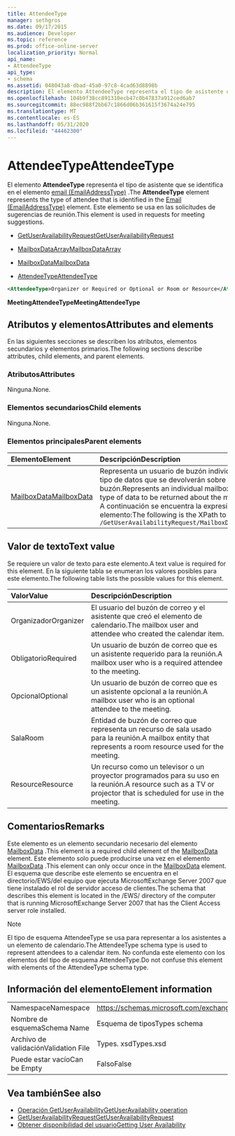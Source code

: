 ```yaml
---
title: AttendeeType
manager: sethgros
ms.date: 09/17/2015
ms.audience: Developer
ms.topic: reference
ms.prod: office-online-server
localization_priority: Normal
api_name:
- AttendeeType
api_type:
- schema
ms.assetid: 048043a8-dbad-45a0-97c8-4cad63d8898b
description: El elemento AttendeeType representa el tipo de asistente que se identifica en el elemento email (EmailAddressType). Este elemento se usa en las solicitudes de sugerencias de reunión.
ms.openlocfilehash: 104b9f38cc891310ecb47c0b47837a912ced6ab7
ms.sourcegitcommit: 88ec988f2bb67c1866d06b361615f3674a24e795
ms.translationtype: MT
ms.contentlocale: es-ES
ms.lasthandoff: 05/31/2020
ms.locfileid: "44462300"
---
```

# <a name="attendeetype"></a><span data-ttu-id="f14cc-104">AttendeeType</span><span class="sxs-lookup"><span data-stu-id="f14cc-104">AttendeeType</span></span>

<span data-ttu-id="f14cc-105">El elemento **AttendeeType** representa el tipo de asistente que se identifica en el elemento [email (EmailAddressType)](email-emailaddresstype.md) .</span><span class="sxs-lookup"><span data-stu-id="f14cc-105">The **AttendeeType** element represents the type of attendee that is identified in the [Email (EmailAddressType)](email-emailaddresstype.md) element.</span></span> <span data-ttu-id="f14cc-106">Este elemento se usa en las solicitudes de sugerencias de reunión.</span><span class="sxs-lookup"><span data-stu-id="f14cc-106">This element is used in requests for meeting suggestions.</span></span> 
  
- [<span data-ttu-id="f14cc-107">GetUserAvailabilityRequest</span><span class="sxs-lookup"><span data-stu-id="f14cc-107">GetUserAvailabilityRequest</span></span>](getuseravailabilityrequest.md)
  
- [<span data-ttu-id="f14cc-108">MailboxDataArray</span><span class="sxs-lookup"><span data-stu-id="f14cc-108">MailboxDataArray</span></span>](mailboxdataarray.md)
  
- [<span data-ttu-id="f14cc-109">MailboxData</span><span class="sxs-lookup"><span data-stu-id="f14cc-109">MailboxData</span></span>](mailboxdata.md)
  
- [<span data-ttu-id="f14cc-110">AttendeeType</span><span class="sxs-lookup"><span data-stu-id="f14cc-110">AttendeeType</span></span>](attendeetype.md)
  
```xml
<AttendeeType>Organizer or Required or Optional or Room or Resource</AttendeeType>
```

 <span data-ttu-id="f14cc-111">**MeetingAttendeeType**</span><span class="sxs-lookup"><span data-stu-id="f14cc-111">**MeetingAttendeeType**</span></span>
## <a name="attributes-and-elements"></a><span data-ttu-id="f14cc-112">Atributos y elementos</span><span class="sxs-lookup"><span data-stu-id="f14cc-112">Attributes and elements</span></span>

<span data-ttu-id="f14cc-113">En las siguientes secciones se describen los atributos, elementos secundarios y elementos primarios.</span><span class="sxs-lookup"><span data-stu-id="f14cc-113">The following sections describe attributes, child elements, and parent elements.</span></span>
  
### <a name="attributes"></a><span data-ttu-id="f14cc-114">Atributos</span><span class="sxs-lookup"><span data-stu-id="f14cc-114">Attributes</span></span>

<span data-ttu-id="f14cc-115">Ninguna.</span><span class="sxs-lookup"><span data-stu-id="f14cc-115">None.</span></span>
  
### <a name="child-elements"></a><span data-ttu-id="f14cc-116">Elementos secundarios</span><span class="sxs-lookup"><span data-stu-id="f14cc-116">Child elements</span></span>

<span data-ttu-id="f14cc-117">Ninguna.</span><span class="sxs-lookup"><span data-stu-id="f14cc-117">None.</span></span>
  
### <a name="parent-elements"></a><span data-ttu-id="f14cc-118">Elementos principales</span><span class="sxs-lookup"><span data-stu-id="f14cc-118">Parent elements</span></span>

|<span data-ttu-id="f14cc-119">**Elemento**</span><span class="sxs-lookup"><span data-stu-id="f14cc-119">**Element**</span></span>|<span data-ttu-id="f14cc-120">**Descripción**</span><span class="sxs-lookup"><span data-stu-id="f14cc-120">**Description**</span></span>|
|:-----|:-----|
|[<span data-ttu-id="f14cc-121">MailboxData</span><span class="sxs-lookup"><span data-stu-id="f14cc-121">MailboxData</span></span>](mailboxdata.md) <br/> |<span data-ttu-id="f14cc-122">Representa un usuario de buzón individual y opciones para el tipo de datos que se devolverán sobre el usuario del buzón.</span><span class="sxs-lookup"><span data-stu-id="f14cc-122">Represents an individual mailbox user and options for the type of data to be returned about the mailbox user.</span></span>  <br/> <span data-ttu-id="f14cc-123">A continuación se encuentra la expresión XPath de este elemento:</span><span class="sxs-lookup"><span data-stu-id="f14cc-123">The following is the XPath to this element:</span></span>  <br/>  `/GetUserAvailabilityRequest/MailboxDataArray[i]/MailboxData` <br/> |
   
## <a name="text-value"></a><span data-ttu-id="f14cc-124">Valor de texto</span><span class="sxs-lookup"><span data-stu-id="f14cc-124">Text value</span></span>

<span data-ttu-id="f14cc-125">Se requiere un valor de texto para este elemento.</span><span class="sxs-lookup"><span data-stu-id="f14cc-125">A text value is required for this element.</span></span> <span data-ttu-id="f14cc-126">En la siguiente tabla se enumeran los valores posibles para este elemento.</span><span class="sxs-lookup"><span data-stu-id="f14cc-126">The following table lists the possible values for this element.</span></span>
  
|<span data-ttu-id="f14cc-127">**Valor**</span><span class="sxs-lookup"><span data-stu-id="f14cc-127">**Value**</span></span>|<span data-ttu-id="f14cc-128">**Descripción**</span><span class="sxs-lookup"><span data-stu-id="f14cc-128">**Description**</span></span>|
|:-----|:-----|
|<span data-ttu-id="f14cc-129">Organizador</span><span class="sxs-lookup"><span data-stu-id="f14cc-129">Organizer</span></span>  <br/> |<span data-ttu-id="f14cc-130">El usuario del buzón de correo y el asistente que creó el elemento de calendario.</span><span class="sxs-lookup"><span data-stu-id="f14cc-130">The mailbox user and attendee who created the calendar item.</span></span>  <br/> |
|<span data-ttu-id="f14cc-131">Obligatorio</span><span class="sxs-lookup"><span data-stu-id="f14cc-131">Required</span></span>  <br/> |<span data-ttu-id="f14cc-132">Un usuario de buzón de correo que es un asistente requerido para la reunión.</span><span class="sxs-lookup"><span data-stu-id="f14cc-132">A mailbox user who is a required attendee to the meeting.</span></span>  <br/> |
|<span data-ttu-id="f14cc-133">Opcional</span><span class="sxs-lookup"><span data-stu-id="f14cc-133">Optional</span></span>  <br/> |<span data-ttu-id="f14cc-134">Un usuario de buzón de correo que es un asistente opcional a la reunión.</span><span class="sxs-lookup"><span data-stu-id="f14cc-134">A mailbox user who is an optional attendee to the meeting.</span></span>  <br/> |
|<span data-ttu-id="f14cc-135">Sala</span><span class="sxs-lookup"><span data-stu-id="f14cc-135">Room</span></span>  <br/> |<span data-ttu-id="f14cc-136">Entidad de buzón de correo que representa un recurso de sala usado para la reunión.</span><span class="sxs-lookup"><span data-stu-id="f14cc-136">A mailbox entity that represents a room resource used for the meeting.</span></span>  <br/> |
|<span data-ttu-id="f14cc-137">Resource</span><span class="sxs-lookup"><span data-stu-id="f14cc-137">Resource</span></span>  <br/> |<span data-ttu-id="f14cc-138">Un recurso como un televisor o un proyector programados para su uso en la reunión.</span><span class="sxs-lookup"><span data-stu-id="f14cc-138">A resource such as a TV or projector that is scheduled for use in the meeting.</span></span>  <br/> |
   
## <a name="remarks"></a><span data-ttu-id="f14cc-139">Comentarios</span><span class="sxs-lookup"><span data-stu-id="f14cc-139">Remarks</span></span>

<span data-ttu-id="f14cc-140">Este elemento es un elemento secundario necesario del elemento [MailboxData](mailboxdata.md) .</span><span class="sxs-lookup"><span data-stu-id="f14cc-140">This element is a required child element of the [MailboxData](mailboxdata.md) element.</span></span> <span data-ttu-id="f14cc-141">Este elemento solo puede producirse una vez en el elemento [MailboxData](mailboxdata.md) .</span><span class="sxs-lookup"><span data-stu-id="f14cc-141">This element can only occur once in the [MailboxData](mailboxdata.md) element.</span></span> <span data-ttu-id="f14cc-142">El esquema que describe este elemento se encuentra en el directorio/EWS/del equipo que ejecuta MicrosoftExchange Server 2007 que tiene instalado el rol de servidor acceso de clientes.</span><span class="sxs-lookup"><span data-stu-id="f14cc-142">The schema that describes this element is located in the /EWS/ directory of the computer that is running MicrosoftExchange Server 2007 that has the Client Access server role installed.</span></span> 
  
> [!NOTE]
> <span data-ttu-id="f14cc-143">El tipo de esquema AttendeeType se usa para representar a los asistentes a un elemento de calendario.</span><span class="sxs-lookup"><span data-stu-id="f14cc-143">The AttendeeType schema type is used to represent attendees to a calendar item.</span></span> <span data-ttu-id="f14cc-144">No confunda este elemento con los elementos del tipo de esquema AttendeeType.</span><span class="sxs-lookup"><span data-stu-id="f14cc-144">Do not confuse this element with elements of the AttendeeType schema type.</span></span> 
  
## <a name="element-information"></a><span data-ttu-id="f14cc-145">Información del elemento</span><span class="sxs-lookup"><span data-stu-id="f14cc-145">Element information</span></span>

|||
|:-----|:-----|
|<span data-ttu-id="f14cc-146">Namespace</span><span class="sxs-lookup"><span data-stu-id="f14cc-146">Namespace</span></span>  <br/> |https://schemas.microsoft.com/exchange/services/2006/types  <br/> |
|<span data-ttu-id="f14cc-147">Nombre de esquema</span><span class="sxs-lookup"><span data-stu-id="f14cc-147">Schema Name</span></span>  <br/> |<span data-ttu-id="f14cc-148">Esquema de tipos</span><span class="sxs-lookup"><span data-stu-id="f14cc-148">Types schema</span></span>  <br/> |
|<span data-ttu-id="f14cc-149">Archivo de validación</span><span class="sxs-lookup"><span data-stu-id="f14cc-149">Validation File</span></span>  <br/> |<span data-ttu-id="f14cc-150">Types. xsd</span><span class="sxs-lookup"><span data-stu-id="f14cc-150">Types.xsd</span></span>  <br/> |
|<span data-ttu-id="f14cc-151">Puede estar vacío</span><span class="sxs-lookup"><span data-stu-id="f14cc-151">Can be Empty</span></span>  <br/> |<span data-ttu-id="f14cc-152">Falso</span><span class="sxs-lookup"><span data-stu-id="f14cc-152">False</span></span>  <br/> |
   
## <a name="see-also"></a><span data-ttu-id="f14cc-153">Vea también</span><span class="sxs-lookup"><span data-stu-id="f14cc-153">See also</span></span>

- [<span data-ttu-id="f14cc-154">Operación GetUserAvailability</span><span class="sxs-lookup"><span data-stu-id="f14cc-154">GetUserAvailability operation</span></span>](getuseravailability-operation.md)
- [<span data-ttu-id="f14cc-155">GetUserAvailabilityRequest</span><span class="sxs-lookup"><span data-stu-id="f14cc-155">GetUserAvailabilityRequest</span></span>](getuseravailabilityrequest.md)
- [<span data-ttu-id="f14cc-156">Obtener disponibilidad del usuario</span><span class="sxs-lookup"><span data-stu-id="f14cc-156">Getting User Availability</span></span>](https://msdn.microsoft.com/library/d4133fcb-9b0f-4e6b-aadf-a389da83516a%28Office.15%29.aspx)

